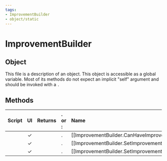 ```yaml
---
tags:
- ImprovementBuilder
- object/static
---
```

# ImprovementBuilder
## Object
This file is a description of an object. This object is accessible as a global variable. Most of its methods do not expect an implicit "self" argument and should be invoked with a `.`

## Methods
| Script | UI  | Returns | . or : | Name | Arguments |
|:------:|:---:| -------:|:---- |:---- |:--------- |
| |✓||.|[[ImprovementBuilder.CanHaveImprovement\|CanHaveImprovement]]||
| |✓||.|[[ImprovementBuilder.SetImprovementPillaged\|SetImprovementPillaged]]||
| |✓||.|[[ImprovementBuilder.SetImprovementType\|SetImprovementType]]||
